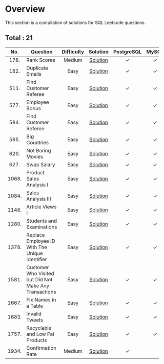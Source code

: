 # Overview

This section is a compilation of solutions for SQL Leetcode questions.


## Total : 21


| No. | Question | Difficulty | Solution | PostgreSQL | MySQL | Oracle |
|:---:|----------|:----------:|:--------:|:----------:|:-----:|:------:|
| 178. | Rank Scores | Medium | [Solution](https://github.com/ezryn-zaharoff/leetcode-solutions/blob/master/sql/Q0178.md) | ✓ | ✓ | ✓ |
| 182. | Duplicate Emails | Easy | [Solution](https://github.com/ezryn-zaharoff/leetcode-solutions/blob/master/sql/Q0182.md) | ✓ | ✓ | ✓ |
| 511. | Find Customer Referee | Easy | [Solution](https://github.com/ezryn-zaharoff/leetcode-solutions/blob/master/sql/Q0511.md) | ✓ | ✓ | ✓ |
| 577. | Employee Bonus | Easy | [Solution](https://github.com/ezryn-zaharoff/leetcode-solutions/blob/master/sql/Q0577.md) | ✓ | ✓ | ✓ |
| 584. | Find Customer Referee | Easy | [Solution](https://github.com/ezryn-zaharoff/leetcode-solutions/blob/master/sql/Q0584.md) | ✓ | ✓ | ✓ |
| 595. | Big Countries | Easy | [Solution](https://github.com/ezryn-zaharoff/leetcode-solutions/blob/master/sql/Q0595.md) | ✓ | ✓ | ✓ |
| 620. | Not Boring Movies | Easy | [Solution](https://github.com/ezryn-zaharoff/leetcode-solutions/blob/master/sql/Q0620.md) | ✓ | ✓ | ✓ |
| 627. | Swap Salary | Easy | [Solution](https://github.com/ezryn-zaharoff/leetcode-solutions/blob/master/sql/Q0627.md) | ✓ | ✓ | ✓ |
| 1068. | Product Sales Analysis I | Easy | [Solution](https://github.com/ezryn-zaharoff/leetcode-solutions/blob/master/sql/Q1068.md) | ✓ | ✓ | ✓ |
| 1084. | Sales Analysis III | Easy | [Solution](https://github.com/ezryn-zaharoff/leetcode-solutions/blob/master/sql/Q1084.md) | ✓ | ✓ | ✓ |
| 1148. | Article Views I | Easy | [Solution](https://github.com/ezryn-zaharoff/leetcode-solutions/blob/master/sql/Q1148.md) | ✓ | ✓ | ✓ |
| 1280. | Students and Examinations | Easy | [Solution](https://github.com/ezryn-zaharoff/leetcode-solutions/blob/master/sql/Q1280.md) | ✓ | ✓ | ✓ |
| 1378. | Replace Employee ID With The Unique Identifier | Easy | [Solution](https://github.com/ezryn-zaharoff/leetcode-solutions/blob/master/sql/Q1378.md) | ✓ | ✓ | ✓ |
| 1581. | Customer Who Visited but Did Not Make Any Transactions | Easy | [Solution](https://github.com/ezryn-zaharoff/leetcode-solutions/blob/master/sql/Q1581.md) | ✓ | ✓ | ✓ |
| 1667. | Fix Names in a Table | Easy | [Solution](https://github.com/ezryn-zaharoff/leetcode-solutions/blob/master/sql/Q1667.md) | ✓ | ✓ | ✓ |
| 1683. | Invalid Tweets | Easy | [Solution](https://github.com/ezryn-zaharoff/leetcode-solutions/blob/master/sql/Q1683.md) | ✓ | ✓ | ✓ |
| 1757. | Recyclable and Low Fat Products | Easy | [Solution](https://github.com/ezryn-zaharoff/leetcode-solutions/blob/master/sql/Q1757.md) | ✓ | ✓ | ✓ |
| 1934. | Confirmation Rate | Medium | [Solution](https://github.com/ezryn-zaharoff/leetcode-solutions/blob/master/sql/Q1934.md) | ✓ |  |  |